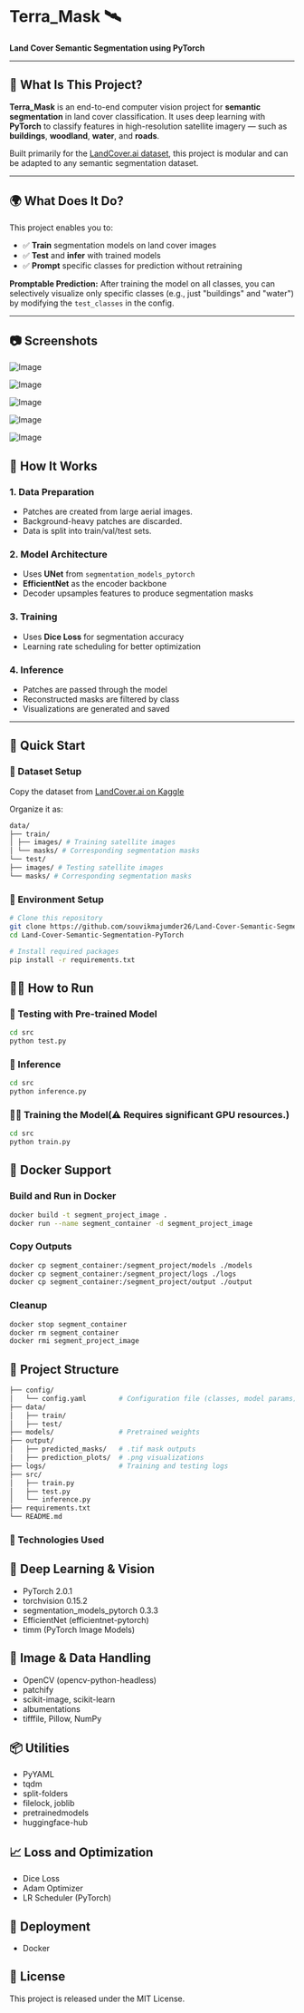 # Terra_Mask 🛰️

**Land Cover Semantic Segmentation using PyTorch**

---

## 📌 What Is This Project?

**Terra_Mask** is an end-to-end computer vision project for **semantic segmentation** in land cover classification. It uses deep learning with **PyTorch** to classify features in high-resolution satellite imagery — such as **buildings**, **woodland**, **water**, and **roads**.

Built primarily for the [LandCover.ai dataset](https://www.kaggle.com/datasets/adrianboguszewski/landcoverai), this project is modular and can be adapted to any semantic segmentation dataset.

---

## 🌍 What Does It Do?

This project enables you to:

- ✅ **Train** segmentation models on land cover images
- ✅ **Test** and **infer** with trained models
- ✅ **Prompt** specific classes for prediction without retraining

**Promptable Prediction:** After training the model on all classes, you can selectively visualize only specific classes (e.g., just "buildings" and "water") by modifying the `test_classes` in the config.

---

## 📷 Screenshots

![Image](https://github.com/user-attachments/assets/6c55636b-ea50-4f82-8ac6-8412e1a269f4)

![Image](https://github.com/user-attachments/assets/65363ada-a8be-49f1-be0f-88b56ebd2e73)

![Image](https://github.com/user-attachments/assets/ade934ed-4807-40ea-b656-646e3cea51b2)

![Image](https://github.com/user-attachments/assets/1222ebe3-2827-4518-b31a-9fb5ce22d4cd)

![Image](https://github.com/user-attachments/assets/8a7e6c02-8bfa-47ef-9ec5-59257ecf2c3e)

## 🧠 How It Works

### 1. **Data Preparation**

- Patches are created from large aerial images.
- Background-heavy patches are discarded.
- Data is split into train/val/test sets.

### 2. **Model Architecture**

- Uses **UNet** from `segmentation_models_pytorch`
- **EfficientNet** as the encoder backbone
- Decoder upsamples features to produce segmentation masks

### 3. **Training**

- Uses **Dice Loss** for segmentation accuracy
- Learning rate scheduling for better optimization

### 4. **Inference**

- Patches are passed through the model
- Reconstructed masks are filtered by class
- Visualizations are generated and saved

---

## 🚀 Quick Start

### 📁 Dataset Setup

Copy the dataset from [LandCover.ai on Kaggle](https://www.kaggle.com/datasets/adrianboguszewski/landcoverai)

Organize it as:

```bash
data/
├── train/
│ ├── images/ # Training satellite images
│ └── masks/ # Corresponding segmentation masks
└── test/
├── images/ # Testing satellite images
└── masks/ # Corresponding segmentation masks
```

### 🔧 Environment Setup

```bash
# Clone this repository
git clone https://github.com/souvikmajumder26/Land-Cover-Semantic-Segmentation-PyTorch.git
cd Land-Cover-Semantic-Segmentation-PyTorch

# Install required packages
pip install -r requirements.txt
```

## 🏃‍♂️ How to Run

### 🔬 Testing with Pre-trained Model

```bash
cd src
python test.py
```

### 🎯 Inference

```bash
cd src
python inference.py
```

### 🏋️‍♂️ Training the Model(⚠️ Requires significant GPU resources.)

```bash
cd src
python train.py
```

## 🐳 Docker Support

### Build and Run in Docker

```bash
docker build -t segment_project_image .
docker run --name segment_container -d segment_project_image
```

### Copy Outputs

```bash
docker cp segment_container:/segment_project/models ./models
docker cp segment_container:/segment_project/logs ./logs
docker cp segment_container:/segment_project/output ./output
```

### Cleanup

```bash
docker stop segment_container
docker rm segment_container
docker rmi segment_project_image

```

## 📁 Project Structure

```bash
├── config/
│   └── config.yaml        # Configuration file (classes, model params)
├── data/
│   ├── train/
│   ├── test/
├── models/                # Pretrained weights
├── output/
│   ├── predicted_masks/   # .tif mask outputs
│   ├── prediction_plots/  # .png visualizations
├── logs/                  # Training and testing logs
├── src/
│   ├── train.py
│   ├── test.py
│   └── inference.py
├── requirements.txt
└── README.md

```

### 🔧 Technologies Used

## 🧠 Deep Learning & Vision

- PyTorch 2.0.1
- torchvision 0.15.2
- segmentation_models_pytorch 0.3.3
- EfficientNet (efficientnet-pytorch)
- timm (PyTorch Image Models)

## 🧰 Image & Data Handling

- OpenCV (opencv-python-headless)
- patchify
- scikit-image, scikit-learn
- albumentations
- tifffile, Pillow, NumPy

## 📦 Utilities

- PyYAML
- tqdm
- split-folders
- filelock, joblib
- pretrainedmodels
- huggingface-hub

## 📈 Loss and Optimization

- Dice Loss
- Adam Optimizer
- LR Scheduler (PyTorch)

## 🐳 Deployment

- Docker

## 📜 License

This project is released under the MIT License.
